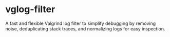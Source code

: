 # vglog-filter
A fast and flexible Valgrind log filter to simplify debugging by removing noise, deduplicating stack traces, and normalizing logs for easy inspection.
